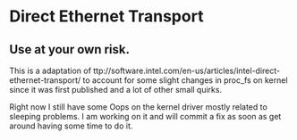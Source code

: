 Direct Ethernet Transport
====================

Use at your own risk.
---------------------

This is a adaptation of ttp://software.intel.com/en-us/articles/intel-direct-ethernet-transport/ to account for some slight changes in proc_fs on kernel since it was first published and a lot of other small quirks.

Right now I still have some Oops on the kernel driver mostly related to sleeping problems. I am working on it and will commit a fix as soon as get around having some time to do it.


